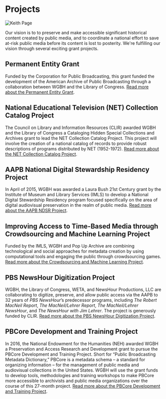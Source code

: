 # Projects

![Keith Page](/page-banners/banner5.jpg)

Our vision is to to preserve and make accessible significant historical content created by public media,
and to coordinate a national effort to save at-risk public media before its content is lost to posterity. We're fulfilling our vision through
several exciting grant projects.

## Permanent Entity Grant

Funded by the Corporation for Public Broadcasting, this grant funded the development of the American Archive of Public Broadcasting through
a collaboration between WGBH and the Library of Congress.
[Read more about the Permanent Entity Grant](/about-the-american-archive/projects/permanent-entity).

## National Educational Television (NET) Collection Catalog Project

The Council on Library and Information Resources (CLIR) awarded WGBH and the Library of Congress a Cataloging Hidden Special Collections
and Archives grant to lead the NET Collection Catalog Project. This project will involve the creation of a national catalog of records to provide robust descriptions
of programs distributed by NET (1952-1972). [Read more about the NET Collection Catalog Project](/about-the-american-archive/projects/net-catalog).

## AAPB National Digital Stewardship Residency Project

In April of 2015, WGBH was awarded a Laura Bush 21st Century
grant by the Institute of Museum and Library Services (IMLS) to develop a National Digital Stewardship Residency program
focused specifically on the area of digital audiovisual preservation in the realm of public media. [Read more about the AAPB NDSR Project](/about-the-american-archive/projects/ndsr).

## Improving Access to Time-Based Media through Crowdsourcing and Machine Learning Project

Funded by the IMLS, WGBH and Pop Up Archive are combining technological and social approaches for metadata creation
by using computational tools and engaging the public through crowdsourcing games. [Read more about the Crowdsourcing and Machine Learning Project](/about-the-american-archive/projects/transcript-project).

## PBS NewsHour Digitization Project

WGBH, the Library of Congress, WETA, and NewsHour Productions, LLC are collaborating to digitize, preserve, and allow public access via the AAPB to 32 years of *PBS NewsHour*’s predecessor programs,
including *The Robert MacNeil Report*, *The MacNeil/Lehrer Report*, *The MacNeil/Lehrer NewsHour*, and *The NewsHour with Jim Lehrer*. The project is generously funded by CLIR.
[Read more about the PBS NewsHour Digitization Project](/about-the-american-archive/projects/newshour).

## PBCore Development and Training Project

In 2016, the National Endowment for the Humanities (NEH) awarded WGBH a Preservation and Access Research and Development grant to pursue the PBCore Development and Training Project. Short for “Public Broadcasting Metadata Dictionary,” PBCore is a metadata schema – a standard for organizing information – for the management of public media and audiovisual collections in the United States. WGBH will use the grant funds to develop tools, methodologies and training workshops to make PBCore more accessible to archivists and public media organizations over the course of this 27-month project. [Read more about the PBCore Development and Training Project](/about-the-american-archive/projects/pbcore).
